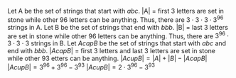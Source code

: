Let A be the set of strings that start with $abc$.
|A| = first 3 letters are set in stone while other 96 letters can be anything.
Thus, there are $3 \cdot 3 \cdot 3 \cdot 3^{96}$ strings in A.
Let B be the set of strings that end with $bbb$.
|B| = last 3 letters are set in stone while other 96 letters can be anything.
Thus, there are $3^{96} \cdot 3 \cdot 3 \cdot 3$ strings in B.
Let $A cap B$ be the set of strings that start with $abc$ and end with $bbb$.
$|A cap B|$ = first 3 letters and last 3 letters are set in stone while other 93 etters can be anything.
$|A cup B| = |A| + |B| - |A cap B|$
$|A cup B| = 3^{96} + 3^{96} - 3^{93}$
$|A cup B| = 2 \cdot 3^{96} - 3^{93}$
